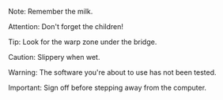 Note: Remember the milk.

Attention: Don't forget the children!

Tip: Look for the warp zone under the bridge.

Caution: Slippery when wet.

Warning: The software you're about to use has not been tested.

Important: Sign off before stepping away from the computer.
